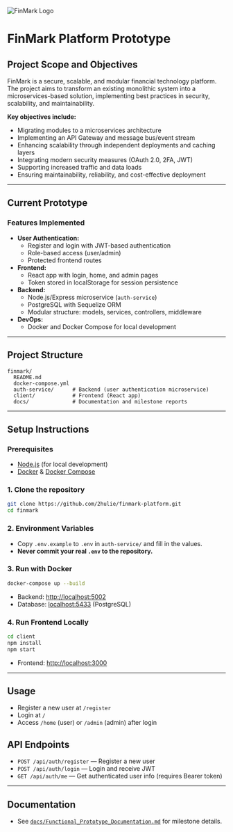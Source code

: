 ![FinMark Logo](client/public/assets/finmark-logo-full-bg.png)

# FinMark Platform Prototype

## Project Scope and Objectives

FinMark is a secure, scalable, and modular financial technology platform. The project aims to transform an existing monolithic system into a microservices-based solution, implementing best practices in security, scalability, and maintainability.

**Key objectives include:**
- Migrating modules to a microservices architecture
- Implementing an API Gateway and message bus/event stream
- Enhancing scalability through independent deployments and caching layers
- Integrating modern security measures (OAuth 2.0, 2FA, JWT)
- Supporting increased traffic and data loads
- Ensuring maintainability, reliability, and cost-effective deployment

---

## Current Prototype

### Features Implemented

- **User Authentication:**  
  - Register and login with JWT-based authentication
  - Role-based access (user/admin)
  - Protected frontend routes
- **Frontend:**  
  - React app with login, home, and admin pages
  - Token stored in localStorage for session persistence
- **Backend:**  
  - Node.js/Express microservice (`auth-service`)
  - PostgreSQL with Sequelize ORM
  - Modular structure: models, services, controllers, middleware
- **DevOps:**  
  - Docker and Docker Compose for local development

---

## Project Structure

```
finmark/
  README.md
  docker-compose.yml
  auth-service/      # Backend (user authentication microservice)
  client/            # Frontend (React app)
  docs/              # Documentation and milestone reports
```

---

## Setup Instructions

### Prerequisites

- [Node.js](https://nodejs.org/) (for local development)
- [Docker](https://www.docker.com/) & [Docker Compose](https://docs.docker.com/compose/)

### 1. Clone the repository

```sh
git clone https://github.com/2hulie/finmark-platform.git
cd finmark
```

### 2. Environment Variables

- Copy `.env.example` to `.env` in `auth-service/` and fill in the values.
- **Never commit your real `.env` to the repository.**

### 3. Run with Docker

```sh
docker-compose up --build
```
- Backend: [http://localhost:5002](http://localhost:5002)
- Database: [localhost:5433](localhost:5433) (PostgreSQL)

### 4. Run Frontend Locally

```sh
cd client
npm install
npm start
```
- Frontend: [http://localhost:3000](http://localhost:3000)

---

## Usage

- Register a new user at `/register`
- Login at `/`
- Access `/home` (user) or `/admin` (admin) after login

## API Endpoints

- `POST /api/auth/register` — Register a new user
- `POST /api/auth/login` — Login and receive JWT
- `GET /api/auth/me` — Get authenticated user info (requires Bearer token)

---

## Documentation

- See [`docs/Functional_Prototype_Documentation.md`](docs/Functional_Prototype_Documentation.md) for milestone details.
